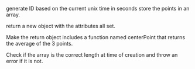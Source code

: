 generate ID based on the current unix time in seconds
store the points in an array. 

return a new object with the attributes all set.

Make the return object includes a function named centerPoint that returns the average of the 3 points. 

Check if the array is the correct length at time of creation and throw an error if it is not.
